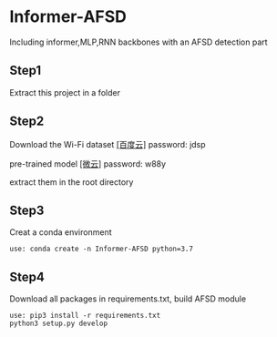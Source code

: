 # Informer-AFSD
Including informer,MLP,RNN backbones with an AFSD detection part

## Step1
Extract this project in a folder

## Step2
Download the Wi-Fi dataset [\[百度云\]](https://pan.baidu.com/s/10uSTEQQmwOBhA2HXa-Jcuw?pwd=jdsp) password: jdsp

pre-trained model [\[微云\]](https://share.weiyun.com/bP62lmHj) password: w88y

extract them in the root directory

## Step3
Creat a conda environment
```shell script
use: conda create -n Informer-AFSD python=3.7
```

## Step4
Download all packages in requirements.txt, build AFSD module
```shell script
use: pip3 install -r requirements.txt
python3 setup.py develop
```
